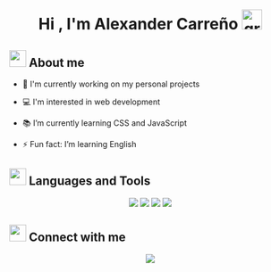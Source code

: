 <h1 align="center">Hi , I'm Alexander Carreño <img src="https://media.giphy.com/media/hvRJCLFzcasrR4ia7z/giphy.gif" alt="greeting" width="36"></h1>

<h2><img src="https://media.giphy.com/media/ObNTw8Uzwy6KQ/giphy.gif" width="30"> About me</h2> 

- 🌱 I'm currently working on my personal projects

- 💻 I'm interested in web development

- 📚 I’m currently learning CSS and JavaScript

- ⚡ Fun fact: I’m learning English

<h2><img src="https://media2.giphy.com/media/QssGEmpkyEOhBCb7e1/giphy.gif?cid=ecf05e47a0n3gi1bfqntqmob8g9aid1oyj2wr3ds3mg700bl&rid=giphy.gif" width="30"> Languages and Tools</h2>

<div align="center">
<img src="https://img.shields.io/badge/GIT-E44C30?style=for-the-badge&logo=git&logoColor=white"> 
<img src="https://img.shields.io/badge/HTML-E34F26?style=for-the-badge&logo=html5&logoColor=white">
<img src="https://img.shields.io/badge/Linux-FCC624?style=for-the-badge&logo=linux&logoColor=black">
<img src="https://img.shields.io/badge/Python-FFD43B?style=for-the-badge&logo=python&logoColor=blue">
</div>

<h2><img src="https://media.giphy.com/media/v1.Y2lkPTc5MGI3NjExMm8wY2pncnNxM2syamlnMWYxa3N1OW1pamx5eWdwdmE5ajN4ZHdjayZlcD12MV9pbnRlcm5hbF9naWZfYnlfaWQmY3Q9cw/enh0hHRQHhdCzvdBZs/giphy.gif" width="30"> Connect with me</h2>

<div align="center">
<a href = "mailto:carreno.alexander09@gmail.com"><img src="https://img.shields.io/badge/Gmail-D14836?style=for-the-badge&logo=gmail&logoColor=white"></a>
</div>